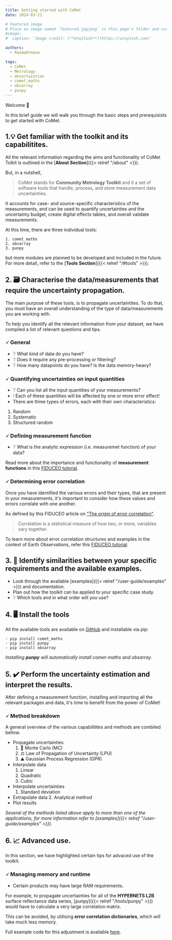 ```yaml
---
title: Getting started with CoMet
date: 2024-03-21

# Featured image
# Place an image named `featured.jpg/png` in this page's folder and customize its options here.
#image:
#  caption: 'Image credit: [**Unsplash**](https://unsplash.com)'

authors:
  - RasmaOrmane

tags:
  - CoMet
  - Metrology
  - Uncertainties
  - comet_maths
  - obsarray
  - punpy
---
```


Welcome 👋

In this brief guide we will walk you through the basic steps and prerequisists to get started with CoMet. 

## 1.💡 Get familiar with the toolkit and its capabilitites. 

All the relevant information regarding the aims and functionality of CoMet Tolkit is outlined in the [**About Section**]({{< relref "/about" >}}). 

But, in a nutshell, 

  > CoMet stands for **Community Metrology Toolkit** and it a set of software tools that handle, process, and store measurement data uncertainties.

It accounts for case- and source-specific characteristics of the measurements, and can be used to quantify uncertainties and the uncertainty budget, create digital effects tables, and overall validate measurements. 

At this time, there are three individual tools:

    1. comet_maths
    2. obsarray
    3. punpy

but more modules are planned to be developed and included in the future. For more detail, refer to the [**Tools Section**]({{< relref "/#tools" >}}). 

## 2. 🗃️ Characterise the data/measurements that require the uncertainty propagation. 

The main purpose of these tools, is to propagate uncertaintites. To do that, you must have an overall understanding of the type of data/measurements you are working with. 

To help you identify all the relevant information from your dataset, we have compiled a list of relevant questions and tips.

### 🗸 General 

  - ❔ What kind of data do you have?
  - ❔ Does it require any pre-processing or filtering?
  - ❔ How many datapoints do you have? Is the data memory-heavy?

### 🗸 Quantifying uncertainties on input quantities

  - ❔ Can you list all the input quantities of your measurements?
  - ❕ Each of these quantities will be affected by one or more error effect!
  - There are three types of errors, each with their own characteristics: 
  
  1. Random
  2. Systematic
  3. Structured random

### 🗸 Defining measurement function

  - ❔ What is the analytic expression (i.e. measuremet function) of your data? 

  Read more about the importance and functionality of **measurement functions** in this [FIDUCEO tutorial](https://research.reading.ac.uk/fiduceo/archive/tutorials/measurement-function-pt1/#:~:text=Often%2C%20we%20are%20able%20to%20explicitly%20write%20the,X%20i%2C%20via%20the%20functional%20relationship%20f%20f.).

### 🗸 Determining error correlation

Once you have identified the various errors and their types, that are present in your measurements, it's important to consider how these values and errors correlate with one another.

As defined by this FIDUCEO article on ["The origin of error correlation"](https://research.reading.ac.uk/fiduceo/archive/tutorials/the-origin-of-error-correlation/).

  > Correlation is a statistical measure of how two, or more, variables vary together.

To learn more about error correlation structures and examples in the context of Earth Observations, refer this [FIDUCEO tutorial](https://research.reading.ac.uk/fiduceo/archive/tutorials/evaluating-error-correlation/). 

## 3. 🧾 Identify similarities between your specific requirements and the available examples.

  - Look through the available [examples]({{< relref "/user-guide/examples" >}}) and documentation. 
  - Plan out how the toolkit can be applied to your specific case study.
  - ❔ Which tools and in what order will you use? 

## 4. 🖥️ Install the tools

All the available tools are  available on [GitHub](https://github.com/comet-toolkit) and installable via pip:

    - pip install comet_maths
    - pip install punpy
    - pip install obsarray

  _Installing **punpy** will automatically install comet-maths and obsarray._


## 5. ✔️ Perform the uncertainty estimation and interpret the results. 

After defining a measurement function, installing and importing all the relevant packages and data, it's time to benefit from the power of CoMet! 

### 🗸 Method breakdown

A general overview of the various capabilitites and methods are combiled bellow. 

  - Propagate uncertainties
    1. 🎲 Monte Carlo (MC)
    2. ⚖️ Law of Propagation of Uncertainty (LPU)
    3. ⛰️ Gaussian Process Regression (GPR)
  - Interpolate data
    1. Linear
    2. Quadratic
    3. Cubic 
  - Interpolate uncertainties
    1. Standard deviation
  - Extrapolate data
    2. Analytical method
  - Plot results

_Several of the methods listed above apply to more than one of the applications, for more information refer to [examples]({{< relref "/user-guide/examples" >}})._

## 6. 📈 Advanced use.

In this section, we have highlighted certain tips for advaced use of the toolkit. 

### 🗸 Managing memory and runtime

  - Certain products may have large RAM requirements.
  
  For example, to propagate uncertainties for all of the **HYPERNETS L2B** surface reflectance data series, [punpy]({{< relref "/tools/punpy" >}}) would have to calculate a very large correlation matrix.

  This can be avoided, by utilising **error correlation dictionaries**, which will take much less memory. 
  
  Full example code for this adjustment is available [here](https://colab.research.google.com/github/comet-toolkit/comet_training/blob/main/hypernets_surface_reflectance.ipynb).


  <!-- 
  
  Things to include here from Pieter

  One section I would add at the end is on `advanced use' or `managing memory and runtime' or something like that, which could point to https://punpy.readthedocs.io/en/latest/content/punpy_memory_and_speed.html and other resources for how to deal with more complex/large datasets (which tend to be what people really need in practise). 
  
  in step 4, there is not pip install comet, but there is a pip install punpy, pip install obsarray and pip install comet_maths   (note that the punpy install also installs the other two as dependencies). in step 5, I would say uncertainty propagation rather than estimation . Is uncertainty estimation of input quantities (i.e. compiling the actual values from documentation/literature/expert knowledge) part of step 2? Or should that be a separate step after step 2? We should make sure to link this to the QA4EO `steps to an uncertainty budget' (https://qa4eo.org/docs/3_Process_Document.pdf)
  
  Maybe under step 2, there could be a few subsections (e.g. general/defining measurement function/quantifying uncertainties on input quantities/determining error correlations)?
  
  -->
